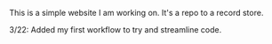  This is a simple website I am working on. It's a repo to a record store. 

 3/22: Added my first workflow to try and streamline code.
                            
